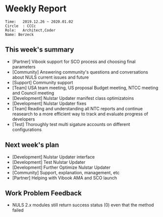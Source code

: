 # Weekly Report 
```
Time: 	2019.12.26 ~ 2020.01.02
Circle	: CCCc
Role:	Architect,Coder
Name: Berzeck
```
## This week's summary

- [Partner] Vibook support for SCO process and choosing final parameters
- [Community] Answering community's questions and conversations about NULS current issues and future
- [Support] Community support
- [Team] USA team meeting, US proposal Budget meeting, NTCC meeting  and Council meeting  
- [Development]  Nulstar Updater manifest class optimizatoins
- [Development]  Nulstar Updater fixes
- [Team] Reading and understanding all NTC reports and continue reasearch to a more efficient way to track and evaluate progress of developers
- [Test] Thoroughly test multi sigature accounts on different configurations
 
## Next week's plan

- [Development]  Nulstar Updater interface 
- [Development] Test  Nulstar Updater 
- [Development] Further Optimize  Nulstar Updater 
 - [Community] Support, explanation, management, etc
 - [Partner] Helping with Vibook AMA and SCO launch
 
## Work Problem Feedback

- NULS 2.x modules still return success status (0) even that the method failed


